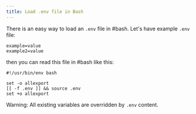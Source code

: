 ```yaml
---
title: Load .env file in Bash
---
```


There is an easy way to load an `.env` file in #bash. Let's have example `.env` file:

```text
example=value
example2=value
```

then you can read this file in #bash like this:

```shell
#!/usr/bin/env bash

set -o allexport
[[ -f .env ]] && source .env
set +o allexport
```

Warning: All existing variables are overridden by `.env` content.
